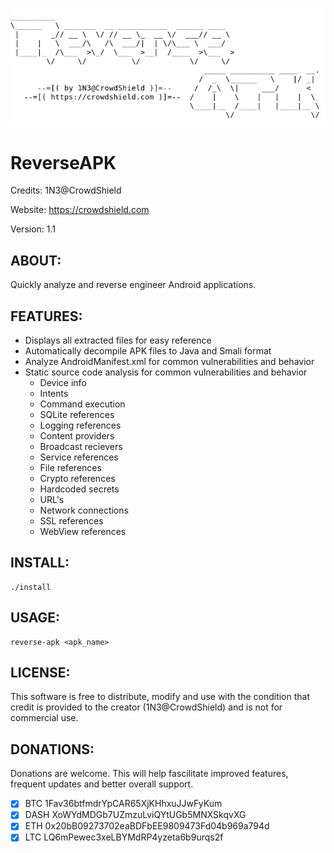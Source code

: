 ![alt tag](https://github.com/1N3/ReverseAPK/blob/master/logo.png)

# ReverseAPK
Credits: 1N3@CrowdShield

Website: https://crowdshield.com

Version: 1.1

## ABOUT:
Quickly analyze and reverse engineer Android applications. 

## FEATURES:
- Displays all extracted files for easy reference
- Automatically decompile APK files to Java and Smali format
- Analyze AndroidManifest.xml for common vulnerabilities and behavior
- Static source code analysis for common vulnerabilities and behavior
    * Device info
    * Intents
    * Command execution
    * SQLite references
    * Logging references
    * Content providers
    * Broadcast recievers
    * Service references
    * File references
    * Crypto references
    * Hardcoded secrets
    * URL's
	* Network connections 
    * SSL references
    * WebView references

## INSTALL:
```
./install
```

## USAGE:
```
reverse-apk <apk_name>
```

## LICENSE:
This software is free to distribute, modify and use with the condition that credit is provided to the creator (1N3@CrowdShield) and is not for commercial use.

## DONATIONS:
Donations are welcome. This will help fascilitate improved features, frequent updates and better overall support.
- [x] BTC 1Fav36btfmdrYpCAR65XjKHhxuJJwFyKum
- [x] DASH XoWYdMDGb7UZmzuLviQYtUGb5MNXSkqvXG
- [x] ETH 0x20bB09273702eaBDFbEE9809473Fd04b969a794d
- [x] LTC LQ6mPewec3xeLBYMdRP4yzeta6b9urqs2f
